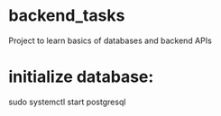 # backend_tasks
  Project to learn basics of databases and backend APIs


# initialize database:
  sudo systemctl start postgresql

